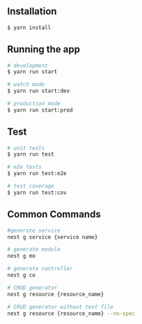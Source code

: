 ## Installation

```bash
$ yarn install
```

## Running the app

```bash
# development
$ yarn run start

# watch mode
$ yarn run start:dev

# production mode
$ yarn run start:prod
```

## Test

```bash
# unit tests
$ yarn run test

# e2e tests
$ yarn run test:e2e

# test coverage
$ yarn run test:cov
```

## Common Commands

```bash
#generate service
nest g service {service name}

# generate module
nest g mo

# generate controller
nest g co

# CRUD generator
nest g resource {resource_name}

# CRUD generator without test file
nest g resource {resource_name} --no-spec

```
